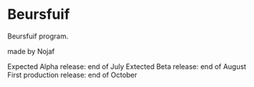 Beursfuif
=========

Beursfuif program.

made by Nojaf

Expected Alpha release: end of July
Extected Beta release: end of August
First production release: end of October
